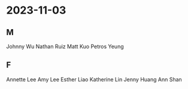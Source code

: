 # 2023-11-03
## M
Johnny Wu
Nathan Ruiz
Matt Kuo
Petros Yeung
## F
Annette Lee
Amy Lee
Esther Liao
Katherine Lin
Jenny Huang
Ann Shan
